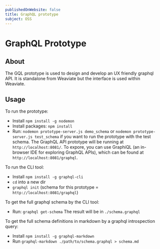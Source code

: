 ```yaml
---
publishedOnWebsite: false
title: GraphQL prototype
subject: OSS
---
```


# GraphQL Prototype

## About

The GQL prototype is used to design and develop an UX friendly graphql API. It is standalone from Weaviate but the interface is used within Weaviate.

## Usage

To run the prototype: 
- Install `npm install -g nodemon`
- Install packages: `npm install`
- Run: `nodemon prototype-server.js demo_schema` or `nodemon prototype-server.js test_schema` if you want to run the prototype with the test schema.
The GraphQL API prototype will be running at `http://localhost:8081/`. To expore, you can use GraphiQL (an in-browser IDE for exploring GraphQL APIs), which can be found at `http://localhost:8081/graphql`.

To run the CLI tool:
- Install `npm install -g graphql-cli`
- `cd` into a new dir
- `graphql init` (schema for this prototype = `http://localhost:8081/graphql`)

To get the full graphql schema by the CLI tool:
- Run: `graphql get-schema`
The result will be in `./schema.graphql`

To get the full schema definitions in markdown by a graphql introspection query:
- Install `npm install -g graphql-markdown`
- Run `graphql-markdown ./path/to/schema.graphql > schema.md`
